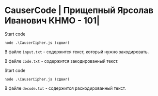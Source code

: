# CauserCode | Прищепный Ярсолав Иванович КНМО - 101|
Start code 
```
node .\CauserCipher.js (сдвиг)
```
В файле ```input.txt``` - содержится текст, который нужно закодировать.  

В файле ```code.txt``` - содержится закодированный текст.

Start code 
```
node .\CauserCipher.js (сдвиг)
```

В файле ```decode.txt``` - содержится раскодированный текст.






